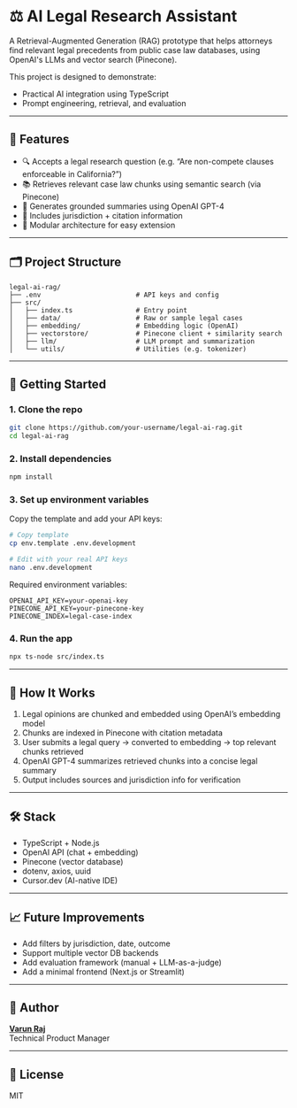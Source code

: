 # ⚖️ AI Legal Research Assistant

A Retrieval-Augmented Generation (RAG) prototype that helps attorneys find relevant legal precedents from public case law databases, using OpenAI's LLMs and vector search (Pinecone).

This project is designed to demonstrate:

- Practical AI integration using TypeScript
- Prompt engineering, retrieval, and evaluation

---

## 🚀 Features

- 🔍 Accepts a legal research question (e.g. “Are non-compete clauses enforceable in California?”)
- 📚 Retrieves relevant case law chunks using semantic search (via Pinecone)
- 🤖 Generates grounded summaries using OpenAI GPT-4
- 📎 Includes jurisdiction + citation information
- 🧱 Modular architecture for easy extension

---

## 🗂 Project Structure

```
legal-ai-rag/
├── .env                        # API keys and config
├── src/
│   ├── index.ts                # Entry point
│   ├── data/                   # Raw or sample legal cases
│   ├── embedding/              # Embedding logic (OpenAI)
│   ├── vectorstore/            # Pinecone client + similarity search
│   ├── llm/                    # LLM prompt and summarization
│   └── utils/                  # Utilities (e.g. tokenizer)
```

---

## 🔧 Getting Started

### 1. Clone the repo

```bash
git clone https://github.com/your-username/legal-ai-rag.git
cd legal-ai-rag
```

### 2. Install dependencies

```bash
npm install
```

### 3. Set up environment variables

Copy the template and add your API keys:

```bash
# Copy template
cp env.template .env.development

# Edit with your real API keys
nano .env.development
```

Required environment variables:

```env
OPENAI_API_KEY=your-openai-key
PINECONE_API_KEY=your-pinecone-key
PINECONE_INDEX=legal-case-index
```

### 4. Run the app

```bash
npx ts-node src/index.ts
```

---

## 🧠 How It Works

1. Legal opinions are chunked and embedded using OpenAI’s embedding model
2. Chunks are indexed in Pinecone with citation metadata
3. User submits a legal query → converted to embedding → top relevant chunks retrieved
4. OpenAI GPT-4 summarizes retrieved chunks into a concise legal summary
5. Output includes sources and jurisdiction info for verification

---

## 🛠 Stack

- TypeScript + Node.js
- OpenAI API (chat + embedding)
- Pinecone (vector database)
- dotenv, axios, uuid
- Cursor.dev (AI-native IDE)

---

## 📈 Future Improvements

- Add filters by jurisdiction, date, outcome
- Support multiple vector DB backends
- Add evaluation framework (manual + LLM-as-a-judge)
- Add a minimal frontend (Next.js or Streamlit)

---

## 👤 Author

**[Varun Raj](https://www.linkedin.com/in/varunraj537/)**  
Technical Product Manager

---

## 📜 License

MIT
